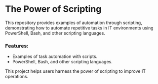 # The Power of Scripting

This repository provides examples of automation through scripting, demonstrating how to automate repetitive tasks in IT environments using PowerShell, Bash, and other scripting languages.

### Features:
- Examples of task automation with scripts.
- PowerShell, Bash, and other scripting languages.

This project helps users harness the power of scripting to improve IT operations.

